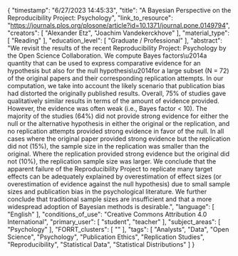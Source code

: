 {
    "timestamp": "6/27/2023 14:45:33",
    "title": "A Bayesian Perspective on the Reproducibility Project: Psychology",
    "link_to_resource": "https://journals.plos.org/plosone/article?id=10.1371/journal.pone.0149794",
    "creators": [
        "Alexander Etz",
        "Joachim Vandekerckhove"
    ],
    "material_type": [
        "Reading"
    ],
    "education_level": [
        "Graduate / Professional"
    ],
    "abstract": "We revisit the results of the recent Reproducibility Project: Psychology by the Open Science Collaboration. We compute Bayes factors\u2014a quantity that can be used to express comparative evidence for an hypothesis but also for the null hypothesis\u2014for a large subset (N = 72) of the original papers and their corresponding replication attempts. In our computation, we take into account the likely scenario that publication bias had distorted the originally published results. Overall, 75% of studies gave qualitatively similar results in terms of the amount of evidence provided. However, the evidence was often weak (i.e., Bayes factor < 10). The majority of the studies (64%) did not provide strong evidence for either the null or the alternative hypothesis in either the original or the replication, and no replication attempts provided strong evidence in favor of the null. In all cases where the original paper provided strong evidence but the replication did not (15%), the sample size in the replication was smaller than the original. Where the replication provided strong evidence but the original did not (10%), the replication sample size was larger. We conclude that the apparent failure of the Reproducibility Project to replicate many target effects can be adequately explained by overestimation of effect sizes (or overestimation of evidence against the null hypothesis) due to small sample sizes and publication bias in the psychological literature. We further conclude that traditional sample sizes are insufficient and that a more widespread adoption of Bayesian methods is desirable.",
    "language": [
        "English"
    ],
    "conditions_of_use": "Creative Commons Attribution 4.0 International",
    "primary_user": [
        "student",
        "teacher"
    ],
    "subject_areas": [
        "Psychology"
    ],
    "FORRT_clusters": [
        ""
    ],
    "tags": [
        "Analysts",
        "Data",
        "Open Science",
        "Psychology",
        "Publication Ethics",
        "Replication Studies",
        "Reproducibility",
        "Statistical Data",
        "Statistical Distributions"
    ]
}